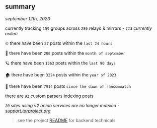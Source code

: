 
## summary
_september 12th, 2023_

currently tracking `159` groups across `286` relays & mirrors - _`113` currently online_

⏲ there have been `27` posts within the `last 24 hours`

🦈 there have been `200` posts within the `month of september`

🪐 there have been `1363` posts within the `last 90 days`

🏚 there have been `3224` posts within the `year of 2023`

🦕 there have been `7914` posts `since the dawn of ransomwatch`

there are `92` custom parsers indexing posts

_`20` sites using v2 onion services are no longer indexed - [support.torproject.org](https://support.torproject.org/onionservices/v2-deprecation/)_

> see the project [README](https://github.com/joshhighet/ransomwatch#ransomwatch--) for backend technicals

